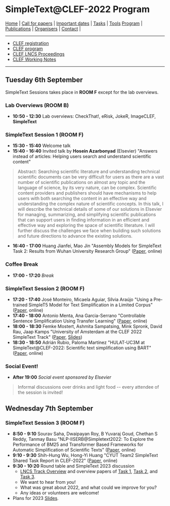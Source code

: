 # SimpleText@CLEF-2022 Program


[Home](./) | [Call for papers](./CFP) | [Important dates](./dates) | [Tasks](./tasks)  | [Tools](./tools) 
[Program](./program) | [Publications](./publications) | [Organisers](./organisers) | [Contact](./contact) |


------------------------------------------------------------

* [CLEF registration](https://clef2022.clef-initiative.eu/index.php?page=Pages/conferenceRegistration.html)
* [CLEF program](https://clef2022.clef-initiative.eu/index.php?page=Pages/programme.html)
* [CLEF LNCS Proceedings](https://link.springer.com/book/10.1007/978-3-031-13643-6)
* [CLEF Working Notes](http://ceur-ws.org/Vol-3180/)

------------------------------------------------------------
## Tuesday 6th September 

SimpleText Sessions takes place in **ROOM F** except for the lab overviews.

### Lab Overviews (ROOM B)
* **10:50 - 12:30** Lab overviews: CheckThat!, eRisk, JokeR, ImageCLEF, **SimpleText** 

### SimpleText Session 1 (ROOM F)

* **15:30 - 15:40** Welcome talk 
* **15:40 - 16:40** Invited talk by **Hosein Azarbonyad** (Elsevier) "Answers instead of articles: Helping users search and understand scientific content" 

> Abstract: Searching scientific literature and understanding technical scientific documents can be very difficult for users as there are a vast number of scientific publications on almost any topic and the language of science, by its very nature, can be complex.  Scientific content providers and publishers should have mechanisms to help users with both searching the content in an effective way and understanding the complex nature of scientific concepts. In this talk, I will describe the technical details of some of our solutions in Elsevier for managing, summarizing, and simplifying scientific publications that can support users in finding information in an efficient and effective way and exploring the space of scientific literature. I will further discuss the challenges we face when building such solutions and future directions to advance the existing solutions.

* **16:40 - 17:00** Huang Jianfei, Mao Jin "Assembly Models for SimpleText Task 2: Results from Wuhan University Research Group" ([Paper](http://ceur-ws.org/Vol-3180/paper-239.pdf), online)

### Coffee Break
* **17:00 - 17:20** *Break*

### SimpleText Session 2 (ROOM F)

* **17:20 - 17:40** José Monteiro, Micaela Aguiar, Sílvia Araújo "Using a Pre-trained SimpleT5 Model for Text Simplification in a Limited Corpus" ([Paper](http://ceur-ws.org/Vol-3180/paper-241.pdf), online)
* **17:40 - 18:00** Antonio Menta, Ana Garcia-Serrano "Controllable Sentence Simplification Using Transfer Learning" ([Paper](http://ceur-ws.org/Vol-3180/paper-240.pdf), online)
* **18:00 - 18:30** Femke Mostert, Ashmita Sampatsing, Mink Spronk, David Rau, Jaap Kamps "University of Amsterdam at the CLEF 2022 SimpleText Track" ([Paper](http://ceur-ws.org/Vol-3180/paper-242.pdf), [Slides](./clef22uva-plain.pdf))
* **18:30 - 18:50** Adrián Rubio, Paloma Martínez "HULAT-UC3M at SimpleText@CLEF-2022: Scientific text simplification using BART" ([Paper](http://ceur-ws.org/Vol-3180/paper-243.pdf), online)

### Social Event!

* **After 19:00** *Social event sponsored by Elsevier*  

> Informal discussions over drinks and light food -- every attendee of the session is invited!

## Wednesday 7th September 

### SimpleText Session 3 (ROOM F)

* **8:50 - 9:10** Sourav Saha, Dwaipayan Roy, B Yuvaraj Goud, Chethan S Reddy, Tanmay Basu "NLP-IISERB@Simpletext2022: To Explore the Performance of BM25 and Transformer Based Frameworks for Automatic Simplification of Scientific Texts" ([Paper](http://ceur-ws.org/Vol-3180/paper-244.pdf), online)
* **9:10 - 9:30** Shih-Hung Wu, Hong-Yi Huang "CYUT Team2 SimpleText Shared Task Report in CLEF-2022" ([Paper](http://ceur-ws.org/Vol-3180/paper-246.pdf), online)
* **9:30 - 10:20** Round table and SimpleText 2023 discussion
    * [LNCS Track Overview](https://doi.org/10.1007/978-3-031-13643-6_28) and overview papers of [Task 1](http://ceur-ws.org/Vol-3180/paper-235.pdf), [Task 2](http://ceur-ws.org/Vol-3180/paper-236.pdf), and [Task 3](http://ceur-ws.org/Vol-3180/paper-237.pdf). 
    * We want to hear from *you*!
    * What was great about 2022, and what could we improve for you?
    * Any ideas or volunteers are welcome!
* Plans for 2023 [Slides](SimpleText_CLEF_2023__short_presentation.pdf).
